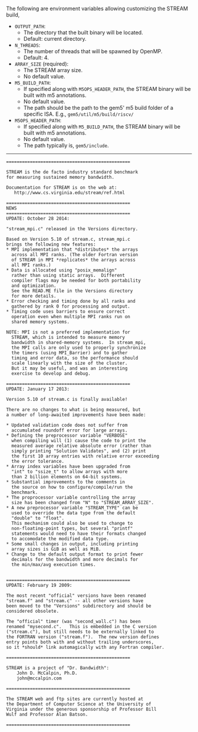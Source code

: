 The following are environment variables allowing customizing the STREAM build,
- `OUTPUT_PATH`:
    - The directory that the built binary will be located.
    - Default: current directory.
- `N_THREADS`:
    - The number of threads that will be spawned by OpenMP.
    - Default: 4.
- `ARRAY_SIZE` (required):
    - The STREAM array size.
    - No default value.
- `M5_BUILD_PATH`:
    - If specified along with `M5OPS_HEADER_PATH`, the STREAM binary will be built
with m5 annotations.
    - No default value.
    - The path should be the path to the gem5' m5 build folder of a specific ISA.
  E.g., `gem5/util/m5/build/riscv/`
- `M5OPS_HEADER_PATH`:
    - If specified along with `M5_BUILD_PATH`, the STREAM binary will be built with
m5 annotations.
    - No default value.
    - The path typically is, `gem5/include`.
---

```
===============================================

STREAM is the de facto industry standard benchmark
for measuring sustained memory bandwidth.

Documentation for STREAM is on the web at:
   http://www.cs.virginia.edu/stream/ref.html

===============================================
NEWS
===============================================
UPDATE: October 28 2014:

"stream_mpi.c" released in the Versions directory.

Based on Version 5.10 of stream.c, stream_mpi.c
brings the following new features:
* MPI implementation that *distributes* the arrays
  across all MPI ranks. (The older Fortran version
  of STREAM in MPI *replicates* the arrays across
  all MPI ranks.)
* Data is allocated using "posix_memalign" 
  rather than using static arrays.  Different
  compiler flags may be needed for both portability
  and optimization.
  See the READ.ME file in the Versions directory
  for more details.
* Error checking and timing done by all ranks and
  gathered by rank 0 for processing and output.
* Timing code uses barriers to ensure correct
  operation even when multiple MPI ranks run on
  shared memory systems.

NOTE: MPI is not a preferred implementation for
  STREAM, which is intended to measure memory
  bandwidth in shared-memory systems.  In stream_mpi,
  the MPI calls are only used to properly synchronize
  the timers (using MPI_Barrier) and to gather
  timing and error data, so the performance should 
  scale linearly with the size of the cluster.
  But it may be useful, and was an interesting 
  exercise to develop and debug.

===============================================
UPDATE: January 17 2013:

Version 5.10 of stream.c is finally available!

There are no changes to what is being measured, but
a number of long-awaited improvements have been made:

* Updated validation code does not suffer from 
  accumulated roundoff error for large arrays.
* Defining the preprocessor variable "VERBOSE"
  when compiling will (1) cause the code to print the
  measured average relative absolute error (rather than
  simply printing "Solution Validates", and (2) print
  the first 10 array entries with relative error exceeding
  the error tolerance.
* Array index variables have been upgraded from
  "int" to "ssize_t" to allow arrays with more
  than 2 billion elements on 64-bit systems.
* Substantial improvements to the comments in 
  the source on how to configure/compile/run the
  benchmark.
* The proprocessor variable controlling the array
  size has been changed from "N" to "STREAM_ARRAY_SIZE".
* A new preprocessor variable "STREAM_TYPE" can be
  used to override the data type from the default
  "double" to "float".
  This mechanism could also be used to change to 
  non-floating-point types, but several "printf"
  statements would need to have their formats changed
  to accomodate the modified data type.
* Some small changes in output, including printing
  array sizes is GiB as well as MiB.
* Change to the default output format to print fewer
  decimals for the bandwidth and more decimals for
  the min/max/avg execution times.


===============================================
UPDATE: February 19 2009:

The most recent "official" versions have been renamed
"stream.f" and "stream.c" -- all other versions have
been moved to the "Versions" subdirectory and should be
considered obsolete.

The "official" timer (was "second_wall.c") has been
renamed "mysecond.c".   This is embedded in the C version
("stream.c"), but still needs to be externally linked to
the FORTRAN version ("stream.f").  The new version defines
entry points both with and without trailing underscores,
so it *should* link automagically with any Fortran compiler.

===============================================

STREAM is a project of "Dr. Bandwidth":
	John D. McCalpin, Ph.D.
	john@mccalpin.com

===============================================

The STREAM web and ftp sites are currently hosted at
the Department of Computer Science at the University of
Virginia under the generous sponsorship of Professor Bill
Wulf and Professor Alan Batson.

===============================================
```
